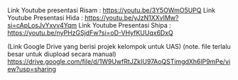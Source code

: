 Link Youtube presentasi Risam : https://youtu.be/3Y5OWmO5UPQ
Link Youtube Presentasi Hida : https://youtu.be/yJzN1XXvIMw?si=cApLosJvYxvv4Yqm
Link Youtube Presentasi Shipa : https://youtu.be/nyPHzGSjdFw?si=oD-VHyfKUUqx6DxQ

(Link Google Drive yang berisi projek kelompok untuk UAS)
(note. file terlalu besar untuk diupload secara manual)
https://drive.google.com/file/d/1W9UwfRtJZkIU97AoQSTimgdXh6lP9mPe/view?usp=sharing 
